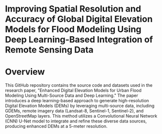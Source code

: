 # Improving Spatial Resolution and Accuracy of Global Digital Elevation Models for Flood Modeling Using Deep Learning-Based Integration of Remote Sensing Data 

# Overview
This GitHub repository contains the source code and datasets used in the research paper, "Enhanced Digital Elevation Models for Urban Flood Modeling Using Multi-Source Data and Deep Learning." The paper introduces a deep learning-based approach to generate high-resolution Digital Elevation Models (DEMs) by leveraging multi-source data, including GDEMs, remote imagery data (Landsat-8, Sentinel-1, Sentinel-2), and OpenStreetMap layers. This method utilizes a Convolutional Neural Network (CNN) U-Net model to integrate and refine these diverse data sources, producing enhanced DEMs at a 5-meter resolution.
